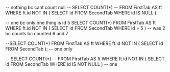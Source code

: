 -- nothing bc cant count null
-- SELECT COUNT(*) 
--     FROM FirstTab AS ft WHERE ft.id NOT IN ( SELECT id FROM SecondTab WHERE id IS NULL )

-- one bc only one thing is id 5
  SELECT COUNT(*) FROM FirstTab AS ft WHERE ft.id NOT IN ( SELECT id FROM SecondTab WHERE id = 5 )
-- was 2 bc counts bc counted 6 and 7

--SELECT COUNT(*) FROM FirstTab AS ft WHERE ft.id NOT IN ( SELECT id FROM SecondTab );
-- one only 

--     SELECT COUNT(*) 
--     FROM FirstTab AS ft WHERE ft.id NOT IN ( SELECT id FROM SecondTab WHERE id IS NOT NULL )
-- one 